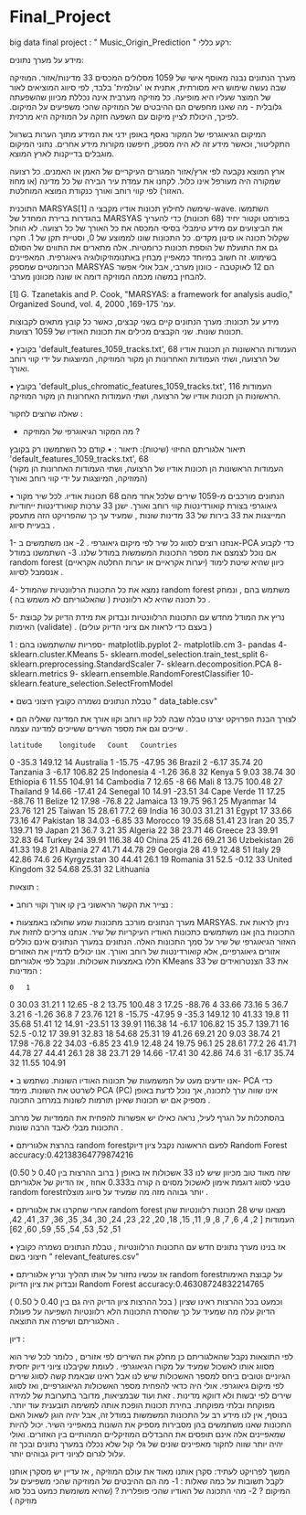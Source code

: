 # Final_Project
big data final project   : " Music_Origin_Prediction "
רקע כללי:

מידע על מערך נתונים: 
 
מערך הנתונים נבנה מאוסף אישי של 1059 מסלולים המכסים 33 מדינות/אזור. המוזיקה שבה נעשה שימוש היא מסורתית, אתנית או 'עולמית' בלבד, לפי סיווג המוציאים לאור של המוצר שעליו היא מופיעה. כל מוזיקה מערבית אינה נכללת מכיוון שהשפעתה גלובלית - מה שאנו מחפשים הם ההיבטים של המוזיקה שהכי משפיעים על המיקום. לפיכך, היכולת לציין מיקום עם השפעה חזקה על המוזיקה היא מרכזית.

המיקום הגיאוגרפי של המקור נאסף באופן ידני את המידע מתוך הערות בשרוול התקליטור, וכאשר מידע זה לא היה מספק, חיפשנו מקורות מידע אחרים. נתוני המיקום מוגבלים בדייקנות לארץ המוצא.

ארץ המוצא נקבעה לפי ארץ/אזור המגורים העיקריים של האמן או האמנים. כל רצועה שמקורה היה מעורפל אינו כלול. לקחנו את עמדת עיר הבירה של כל מדינה (או מחוז האזור) לפי קווי רוחב ואורך כנקודת המוצא המוחלטת.

התוכנית MARSYAS[1] שימשה לחילוץ תכונות אודיו מקבצי ה-wave. השתמשו בהגדרות ברירת המחדל של MARSYAS בפורמט וקטור יחיד (68 תכונות) כדי להעריך את הביצועים עם מידע טימבלי בסיסי המכסה את כל האורך של כל רצועה. לא הוחל שקלול תכונה או סינון מקדים. כל התכונות שונו לממוצע של 0, וסטיית תקן של 1. חקרו גם את התועלת של הוספת תכונות כרומטיות. אלה מתארים את התווים של הסולם בשימוש. זה חשוב במיוחד כמאפיין מבחין באתנומוזיקולוגיה גיאוגרפית. המאפיינים הכרומטיים שמספק MARSYAS הם 12 לאוקטבה - כוונון מערבי, אבל אולי אפשר להבחין במשהו מכמה המוזיקה דומה או שונה מכוונון מערבי.

[1] G. Tzanetakis and P. Cook, "MARSYAS: a framework for analysis audio," Organized Sound, vol. 4, עמ' 169-175, 2000.


מידע על תכונות:
מערך הנתונים קיים בשני קבצים, כאשר כל קובץ מתאים לקבוצות תכונות שונות.
שני הקבצים מכילים את תכונות האודיו של 1059 רצועות.

•	בקובץ 'default_features_1059_tracks.txt', 68
 העמודות הראשונות הן תכונות אודיו של הרצועה, ושתי העמודות האחרונות הן מקור המוזיקה, המיוצגות על ידי קווי רוחב ואורך.

•	בקובץ 'default_plus_chromatic_features_1059_tracks.txt', 116 העמודות הראשונות הן תכונות אודיו של הרצועה, ושתי העמודות האחרונות הן מקור המוזיקה.



שאלה  שרוצים לחקור :

- מה המקור הגיאוגרפי של המוזיקה ?


תיאור אלגוריתם החיזוי (שיטות):
תיאור :
•	קודם כל השתמשנו רק בקובץ 'default_features_1059_tracks.txt', 68  
(העמודות הראשונות הן תכונות אודיו של הרצועה, ושתי העמודות האחרונות הן מקור המוזיקה, המיוצגות על ידי קווי רוחב ואורך)

•	הנתונים מורכבים מ-1059 שירים שלכל אחד מהם 68 תכונות אודיו. לכל שיר מקור גיאוגרפי בצורת קואורדינטות קווי רוחב ואורך.
 ישנן 33 ערכות קואורדינטות ייחודיות המייצגות את 33 בירות של 33 מדינות שונות , שמעיד עך כך שהפרויקט הזה מתעסק בבעיית סיווג .

1-	אנחנו רוצים לסווג כל שיר לפי מיקום גיאוגרפי .
2-	אנו משתמשים ב-PCA כדי לקבוע אם נוכל לצמצם את מספר התכונות המשמשות במודל שלנו.
3-	השתמשנו במודל random forest 
(יערות אקראיים או יערות החלטה אקראיים) כיוון שהיא שיטת לימוד אנסמבל לסיווג .

4-	 נמצא את כל התכונות הרלוונטיות שהמודל random forest
משתמש בהם , ונמחק כל תכונה שהיא לא רלוונטית ( שהאלגוריתם לא משמש בה ) .

5- נריץ את המודל מחדש עם התכונות הרלוונטיות ונבדוק את מידת הדיוק על קבוצת האימות (validate) .
(בעצם כדי לראות אם ציוני הדיוק עולים )

ספריות שהשתמשנו בהם :
1-	matplotlib.pyplot 
2-	matplotlib.cm 
3-	pandas
4-	sklearn.cluster.KMeans
5-	sklearn.model_selection.train_test_split
6-	sklearn.preprocessing.StandardScaler
7-	sklearn.decomposition.PCA
8-	sklearn.metrics
9-	sklearn.ensemble.RandomForestClassifier
10-	sklearn.feature_selection.SelectFromModel


•	טבלת הנתונים נשמרה כקובץ חיצוני בשם " data_table.csv"

•	לצורך הבנת הפרויקט יצרנו טבלה שבה לכל קוו רוחב וקוו אורך את המדינה שאליה הם שייכים וגם את מספר השירים ששייכים למדינה עצמה .

	latitude	longitude	Count	Countries
0	-35.3	149.12	14	Australia
1	-15.75	-47.95	36	Brazil
2	-6.17	35.74	20	Tanzania
3	-6.17	106.82	25	Indonesia
4	-1.26	36.8	32	Kenya
5	9.03	38.74	30	Ethiopia
6	11.55	104.91	14	Cambodia
7	12.65	-8	66	Mali
8	13.75	100.48	27	Thailand
9	14.66	-17.41	24	Senegal
10	14.91	-23.51	34	Cape Verde
11	17.25	-88.76	11	Belize
12	17.98	-76.8	22	Jamaica
13	19.75	96.1	25	Myanmar
14	23.76	121	25	Taiwan
15	28.61	77.2	69	India
16	30.03	31.21	31	Egypt
17	33.66	73.16	47	Pakistan
18	34.03	-6.85	33	Morocco
19	35.68	51.41	23	Iran
20	35.7	139.71	19	Japan
21	36.7	3.21	35	Algeria
22	38	23.71	46	Greece
23	39.91	32.83	64	Turkey
24	39.91	116.38	40	China
25	41.26	69.21	36	Uzbekistan
26	41.33	19.8	21	Albania
27	41.71	44.78	29	Georgia
28	41.9	12.48	51	Italy
29	42.86	74.6	26	Kyrgyzstan
30	44.41	26.1	19	Romania
31	52.5	-0.12	33	United Kingdom
32	54.68	25.31	32	Lithuania



תוצאות :

•	נצייר את הקשר הראשוני בין קו אורך וקווי רוחב :

 

•	מערך הנתונים מורכב מתכונות שמע שחולצו באמצעות MARSYAS. ניתן לראות את התכונות בהן אנו משתמשים כתכונות האודיו העיקריות של שיר. אנחנו צריכים לחזות את האזור הגיאוגרפי של שיר על סמך התכונות האלה. 
הנתונים במערך הנתונים אינם כוללים אזורים גיאוגרפיים, אלא קואורדינטות של רוחב ואורך. 
אנו יכולים לדמיין את האזורים הללו באמצעות אשכולות.
ונקבל לפי אלגוריתם KMeans  את 33 הצנטרואידים של
 33 המדינות :

 

	0	1
0	30.03	31.21
1	12.65	-8
2	13.75	100.48
3	17.25	-88.76
4	33.66	73.16
5	36.7	3.21
6	-1.26	36.8
7	23.76	121
8	-15.75	-47.95
9	-35.3	149.12
10	41.33	19.8
11	35.68	51.41
12	14.91	-23.51
13	39.91	116.38
14	-6.17	106.82
15	35.7	139.71
16	52.5	-0.12
17	39.91	32.83
18	54.68	25.31
19	41.26	69.21
20	9.03	38.74
21	17.98	-76.8
22	34.03	-6.85
23	41.9	12.48
24	19.75	96.1
25	28.61	77.2
26	41.71	44.78
27	44.41	26.1
28	38	23.71
29	14.66	-17.41
30	42.86	74.6
31	-6.17	35.74
32	11.55	104.91





		
 

•	אנו יודעים מעט על המשמעות של תכונות האודיו השונות. 
נשתמש ב- PCA כדי לשרטט את השונות. מימד PCA (PC) אינו שווה ערך לתכונה, אך נוכל לדעת באופן מספיק אם יש תכונות שאינן תורמות לשונות במרחב התכונה .

 

בהסתכלות על הגרף לעיל, נראה כאילו יש אפשרות להפחית את הממדיות של מרחב התכונות מבלי לאבד הרבה שונות .

•	בהרצת אלגוריתם  random forestלפעם הראשונה נקבל ציון דיוק 
Random Forest accuracy:0.42138364779874216

(ברוב ההרצות בין 0.40 ל 0.50 ) שזה מאוד טוב מכיוון שיש לנו 33 אשכולות אז באופן טבעי לסווג דוגמת אימון לאשכול מסוים ה קורה ב0.333 אחוז , אז הדיוק של אלגוריתם  random forestיותר גבוהה מזה מה שמעיד על סיווג מוצלח .

•	אחרי שחקרנו את אלגוריתם  random forest מצאנו שיש 28 תכונות רלוונטיות שהן העמודות 
[ 2,  4,  6,  7,  8,  9, 11, 15, 18, 20, 22, 23, 24, 30, 34, 35, 36,  37, 41, 42, 51, 52, 53, 54, 55, 59, 60, 62]

•	אז בנינו מערך נתונים חדש עם התכונות הרלוונטיות , טבלת הנתונים נשמרה כקובץ חיצוני בשם " relevant_features.csv"

•	אז עכשיו נחזור על אותו תהליך ונריץ אלגוריתם  random forestעל קבוצת האימות ונבדוק את ציון הדיוק
Random Forest accuracy:0.46308724832214765

( בכל ההרצות ציון הדיוק היה גם בין 0.40 ל 0.50 ) וכמעט בכל ההרצות ראינו שציון הדיוק עלה מה שמעיד על כך שהסרת התכונות הלא רלוונטיות השפיעה על פעולת האלגוריתם ושיפרה 
את התוצאה .


דיון :  

לפי התוצאות נקבל שהאלגוריתם כן מחלק את השירים לפי אזורים , כלומר לכל שיר הוא מסווג אותו לאשכול שמעיד על מקורו הגיאוגרפי .
 לעומת שקיבלנו ציוני דיוק יחסית הגיוניים וטובים ביחס למספר האשכולות שיש לנו אבל ראינו שבאמת קשה לסווג שירים לפי מיקום גיאוגרפי. 
אולי היה כדאי להפחית מספר האשכולות הגיאוגרפיים, ואז לסווג שירים לפי יבשות ולא דווקא מדינות .
זאת ועוד שבמציאות, מדובר בתערובת של למידה מפוקחת ובלתי מפוקחת. בחירת תכונות הופכת אותה למשימה תובענית עוד יותר.
בנוסף, אין לנו מידע רב על התכונות המשמשות במודל זה, אבל יהיה הוגן לשאול האם התכונות שאנו משתמשים בהן מסבירות מספיק את השונות במאפייני השיר.
יכול להיות שמאפיינים אלה אינם תופסים את ההבדלים המוזיקליים המהותיים בין האזורים.
ואולי יהיה יותר שווה לחקור מאפיינים שונים של גלי קול שלא נכללו במערך נתונים ובכך זה עלול לגרום לציוני דיוק גבוהים יותר. 

המשך לפרויקט לעתיד: 
סקרן אותנו מאוד את עולם המוזיקה , אז עדיין יש מסקרן אותנו לקבל תשובות על כמה שאלות :
1-	מה הם ההיבטים של המוזיקה שהכי משפיעים על המיקום ?
2-	מהי התכונה של האודיו שהכי פופלרית ? (שהיא משומשת כמעט בכל סוג מוזיקה )
